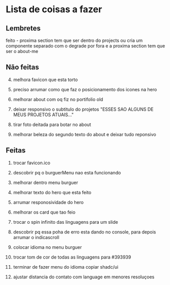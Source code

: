 # Lista de coisas a fazer

## Lembretes

feito - proxima section tem que ser dentro do projects ou cria um componente separado com o degrade por fora e a proxima section tem que ser o about-me

## Não feitas

4. melhora favicon que esta torto

5. preciso arrumar como que faz o posicionamento dos icones na hero

6. melhorar about com oq fiz no portifolio old

7. deixar responsivo o subtitulo do projetos "ESSES SAO ALGUNS DE MEUS PROJETOS ATUAIS..."

8. tirar foto deitada para botar no about

9. melhorar beleza do segundo texto do about e deixar tudo reponsivo

## Feitas

1. trocar favicon.ico

2. descobrir pq o burguerMenu nao esta funcionando

3. melhorar dentro menu burguer

4. melhorar texto do hero que esta feito

5. arrumar responosividade do hero

6. melhorar os card que tao feio

7. trocar o spin infinito das linguagens para um slide

8. descobrir pq essa poha de erro esta dando no console, para depois arrumar o indicascroll

9. colocar idioma no menu burguer

10. trocar tom de cor de todas as linguagens para #393939

11. terminar de fazer menu do idioma copiar shadc/ui

12. ajustar distancia do contato com language em menores resoluçoes
